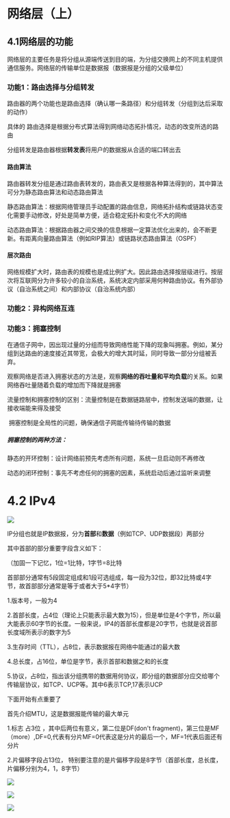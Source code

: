 # 网络层（上）

## 4.1网络层的功能

网络层的主要任务是将分组从源端传送到目的端，为分组交换网上的不同主机提供通信服务。网络层的传输单位是数据报（数据报是分组的父级单位）

### 功能1：路由选择与分组转发

路由器的两个功能也是路由选择（确认哪一条路径）和分组转发（分组到达后采取的动作）

具体的   路由选择是根据分布式算法得到网络动态拓扑情况，动态的改变所选的路由

​              分组转发是路由器根据**转发表**将用户的数据报从合适的端口转出去

#### 路由算法

路由器转发分组是通过路由表转发的，路由表又是根据各种算法得到的，其中算法可分为静态路由算法和动态路由算法

静态路由算法：根据网络管理员手动配置的路由信息，网络拓扑结构或链路状态变化需要手动修改，好处是简单方便，适合稳定拓扑和变化不大的网络

动态路由算法：根据路由器之间交换的信息根据一定算法优化出来的，会不断更新。有距离向量路由算法（例如RIP算法）或链路状态路由算法（OSPF）

#### 层次路由

网络规模扩大时，路由表的规模也是成比例扩大。因此路由选择按层级进行。按层次将互联网分为许多较小的自治系统，系统决定内部采用何种路由协议。有外部协议（自治系统之间）和内部协议（自治系统内部）



### 功能2：异构网络互连

### 功能3：拥塞控制

在通信子网中，因出现过量的分组而导致网络性能下降的现象叫拥塞。例如，某分组到达路由的速度接近其带宽，会极大的增大其时延，同时导致一部分分组被丢弃。

观察网络是否进入拥塞状态的方法是，观察**网络的吞吐量和平均负载**的关系。如果网络吞吐量随着负载的增加而下降就是拥塞

流量控制和拥塞控制的区别：流量控制是在数据链路层中，控制发送端的数据，让接收端能来得及接受

​                                                  拥塞控制是全局性的问题，确保通信子网能传输待传输的数据

##### 拥塞控制的两种方法：

静态的开环控制：设计网络前预先考虑所有问题，系统一旦启动则不再修改

动态的闭环控制：事先不考虑任何的拥塞的因素，系统启动后通过监听来调整



# 4.2 IPv4

![](D:\gigigi\learnNotes\计算机网络\image\网络层01.png)

IP分组也就是IP数据报，分为**首部**和**数据**（例如TCP、UDP数据段）两部分

其中首部的部分重要字段含义如下：

（加固一下记忆，1位=1比特，1字节=8比特

   首部部分通常有5段固定组成和1段可选组成，每一段为32位，即32比特或4字节，故首部部分通常是等于或者大于5*4字节）

1.版本号，一般为4

2.首部长度，占4位（理论上只能表示最大数为15），但是单位是4个字节，所以最大能表示60字节的长度。一般来说，IP4的首部长度都是20字节，也就是说首部长度域所表示的数字为5

3.生存时间（TTL），占8位，表示数据报在网络中能通过的最大数

4.总长度，占16位，单位是字节，表示首部和数据之和的长度

5.协议，占8位，指出该分组携带的数据用何协议，即分组的数据部分应交给哪个传输层协议，如TCP、UCP等。其中6表示TCP,17表示UCP

下面开始有点重要了

首先介绍MTU，这是数据报能传输的最大单元

1.标志 占3位 ，其中后两位有意义，第二位是DF(don't fragment)，第三位是MF（more）,DF=0,代表有分片MF=0代表这是分片的最后一个，MF=1代表后面还有分片

2.片偏移字段占13位， 特别要注意的是片偏移字段是8字节（首部长度，总长度，片偏移分别为4，1，8字节）

![](D:\gigigi\learnNotes\计算机网络\image\网络层02.jpg)

![](D:\gigigi\learnNotes\计算机网络\image\网络层03.jpg)

![](D:\gigigi\learnNotes\计算机网络\image\网络层04.jpg)